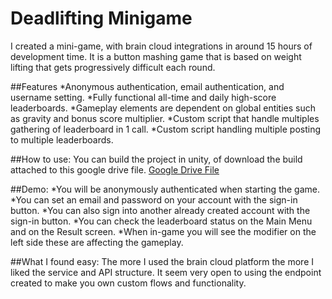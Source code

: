 # Deadlifting Minigame

I created a mini-game, with brain cloud integrations in around 15 hours of development time. It is a button mashing game that is based on weight lifting that gets progressively difficult each round.

##Features
*Anonymous authentication, email authentication, and username setting.
*Fully functional all-time and daily high-score leaderboards.
*Gameplay elements are dependent on global entities such as gravity and bonus score multiplier.
*Custom script that handle multiples gathering of leaderboard in 1 call.
*Custom script handling multiple posting to multiple leaderboards.

##How to use:
You can build the project in unity, of download the build attached to this google drive file.
[Google Drive File](https://drive.google.com/drive/folders/1ynO8bmcLw94H6TddVJqyGwS2WxllpyMW?usp=drive_link)

##Demo:
*You will be anonymously authenticated when starting the game.
*You can set an email and password on your account with the sign-in button.
*You can also sign into another already created account with the sign-in button.
*You can check the leaderboard status on the Main Menu and on the Result screen.
*When in-game you will see the modifier on the left side these are affecting the gameplay.

##What I found easy:
The more I used the brain cloud platform the more I liked the service and API structure. It seem very open to using the endpoint created to make you own custom flows and functionality.



